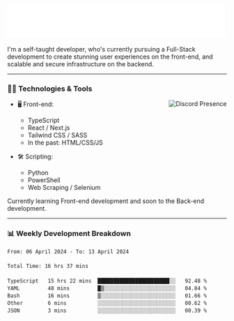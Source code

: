 <img src="assets/wave.svg" alt=":wave:" />

I'm a self-taught developer, who's currently pursuing a Full-Stack development to create stunning user experiences on the front-end, and scalable and secure infrastructure on the backend.

---

### 🧑‍💻 Technologies & Tools

<a href="https://discord.com/users/414304208649453568" target="_blank" rel="nofollow">
   <img src="https://lanyard-profile-readme.vercel.app/api/414304208649453568?idleMessage=Probably%20doing%20something%20else..." alt="Discord Presence" align="right">
</a>

- 🖥️ Front-end:

  - TypeScript
  - React / Next.js
  - Tailwind CSS / SASS
  - In the past: HTML/CSS/JS

- 🛠 Scripting:

  - Python
  - PowerShell
  - Web Scraping / Selenium

Currently learning Front-end development and soon to the Back-end development.

---

### 📊 Weekly Development Breakdown

<!-- ![ccrsxx's GitHub Stats](https://github-readme-stats.vercel.app/api?username=ccrsxx&count_private=true&theme=tokyonight) -->
<!-- ![ccrsxx's Top Langs](https://github-readme-stats.vercel.app/api/top-langs/?username=ccrsxx&hide=lua,java,html&theme=tokyonight) -->

<!--START_SECTION:waka-->

```txt
From: 06 April 2024 - To: 13 April 2024

Total Time: 16 hrs 37 mins

TypeScript   15 hrs 22 mins  ███████████████████████░░   92.48 %
YAML         48 mins         █▒░░░░░░░░░░░░░░░░░░░░░░░   04.84 %
Bash         16 mins         ▒░░░░░░░░░░░░░░░░░░░░░░░░   01.66 %
Other        6 mins          ░░░░░░░░░░░░░░░░░░░░░░░░░   00.62 %
JSON         3 mins          ░░░░░░░░░░░░░░░░░░░░░░░░░   00.39 %
```

<!--END_SECTION:waka-->
